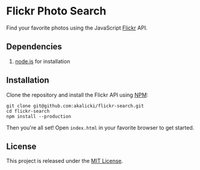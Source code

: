 # Flickr Photo Search

Find your favorite photos using the JavaScript [Flickr][] API.

[Flickr]: https://www.flickr.com/

## Dependencies

1. [node.js][] for installation

[node.js]: http://nodejs.org/

## Installation

Clone the repository and install the Flickr API using [NPM][]:

```
git clone git@github.com:akalicki/flickr-search.git
cd flickr-search
npm install --production
```

Then you're all set! Open `index.html` in your favorite browser to get
started.

[NPM]: https://www.npmjs.org/

## License

This project is released under the [MIT License][].

[MIT License]: https://github.com/akalicki/flickr-search/blob/master/LICENSE